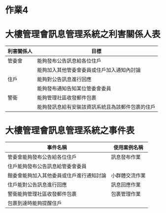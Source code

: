 # 作業4
# 大樓管理會訊息管理系統之利害關係人表
|利害關係人|目標|
|  ----   |  ----  |
|管委會|能夠發布公告訊息給各位住戶|
||能夠加入其他管委會委員或住戶加入通知內討論|
|住戶|能夠對公告訊息進行回應|
||能夠發布通知告知某位管委會委員|
|警衛|能夠管理社區收發郵件包裹|
||能夠發訊息給有安裝該資訊系統且為該郵件包裹的住戶|

# 大樓管理會訊息管理系統之事件表
|   事件名稱    |   使用案例名稱    |
|  ---- |  ---- |
|管委會能夠發布公告給各位住戶|訊息發布作業|
|住戶能夠發布公告訊息給管委會委員|
|館委會能夠加入其他委員或住戶進行通知討論|小群體交流作業|
|住戶能對公告訊息進行回應|訊息回應作業|
|警衛能夠管理社區收發郵件包裹|包裹管理作業|
|包裹到達時能夠提醒住戶|
